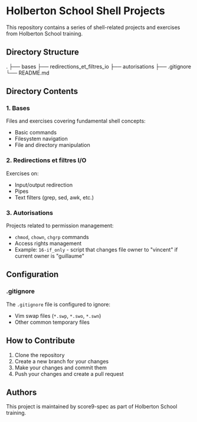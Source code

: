 # Holberton School Shell Projects

This repository contains a series of shell-related projects and exercises from Holberton School training.

## Directory Structure
.
├── bases
├── redirections_et_filtres_io
├── autorisations
├── .gitignore
└── README.md

## Directory Contents

### 1. Bases
Files and exercises covering fundamental shell concepts:
- Basic commands
- Filesystem navigation
- File and directory manipulation

### 2. Redirections et filtres I/O
Exercises on:
- Input/output redirection
- Pipes
- Text filters (grep, sed, awk, etc.)

### 3. Autorisations
Projects related to permission management:
- `chmod`, `chown`, `chgrp` commands
- Access rights management
- Example: `16-if_only` - script that changes file owner to "vincent" if current owner is "guillaume"

## Configuration

### .gitignore
The `.gitignore` file is configured to ignore:
- Vim swap files (`*.swp`, `*.swo`, `*.swn`)
- Other common temporary files

## How to Contribute

1. Clone the repository
2. Create a new branch for your changes
3. Make your changes and commit them
4. Push your changes and create a pull request

## Authors

This project is maintained by score9-spec as part of Holberton School training.




